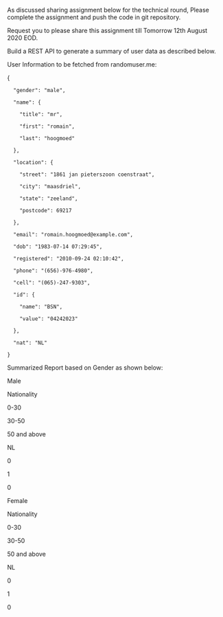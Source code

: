 As discussed sharing assignment below for the technical round, Please complete the assignment and push the code in git repository. 

Request you to please share this assignment till Tomorrow 12th  August 2020 EOD. 

Build a REST API to generate a summary of user data as described below.

 

User Information to be fetched from randomuser.me:

{

      "gender": "male",

      "name": {

        "title": "mr",

        "first": "romain",

        "last": "hoogmoed"

      },

      "location": {

        "street": "1861 jan pieterszoon coenstraat",

        "city": "maasdriel",

        "state": "zeeland",

        "postcode": 69217

      },

      "email": "romain.hoogmoed@example.com",

      "dob": "1983-07-14 07:29:45",

      "registered": "2010-09-24 02:10:42",

      "phone": "(656)-976-4980",

      "cell": "(065)-247-9303",

      "id": {

        "name": "BSN",

        "value": "04242023"

      },

      "nat": "NL"

    }

 

Summarized Report based on Gender as shown below:

 

Male
	

Nationality
	

0-30
	

30-50
	

50 and above
	

NL
	

0
	

1
	

0
				
				

Female
	

Nationality
	

0-30
	

30-50
	

50 and above
	

NL
	

0
	

1
	

0

 

 
